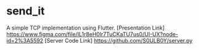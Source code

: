 # send_it

A simple TCP implementation using Flutter. 
[Presentation Link] https://www.figma.com/file/IL1r8eH0lr7TuCKaTU7us0/UI-UX?node-id=2%3A5592
[Server Code Link] https://github.com/S0ULB0Y/server.py 

